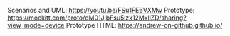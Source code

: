 Scenarios and UML: https://youtu.be/FSu1FE6VXMw
Prototype: https://mockitt.com/proto/dM01JjbFsu5lzx12MxllZD/sharing?view_mode=device
Prototype HTML: https://andrew-on-github.github.io/
